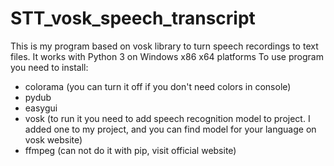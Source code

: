 # STT_vosk_speech_transcript
This is my program based on vosk library to turn speech recordings to text files.
It works with Python 3 on Windows x86 x64 platforms
To use program you need to install:
- colorama (you can turn it off if you don't need colors in console)
- pydub
- easygui
- vosk (to run it you need to add speech recognition model to project. I added one to my project, and you can find model for your language on vosk website)
- ffmpeg (can not do it with pip, visit official website)
